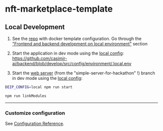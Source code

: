 # nft-marketplace-template

## Local Development

1. See the [repo](https://github.com/casimir-ai/nft-marketplace-template-docker) with docker template configuration. Go through the ["Frontend and backend development on local environment"](https://github.com/casimir-one/nft-marketplace-template-docker#backend-and-frontend-development-on-local-environment) section

2. Start the application in dev mode using the [local config](https://github.com/egortsaryk9/motiXdeip/blob/basic-template/config/.local.env):
<https://github.com/casimir-ai/backend/blob/develop/src/config/environment/.local.env>

3. Start the [web server](https://github.com/casimir-one/backend/tree/simple-server-for-hackathon) (from the "simple-server-for-hackathon" !) branch in dev mode using the [local config](https://github.com/casimir-ai/backend/blob/develop/src/config/environment/.local.env):
 

``` bash
DEIP_CONFIG=local npm run start
```

``` bash
npm run linkModules
```

---

### Customize configuration

See [Configuration Reference](https://cli.vuejs.org/config/).
